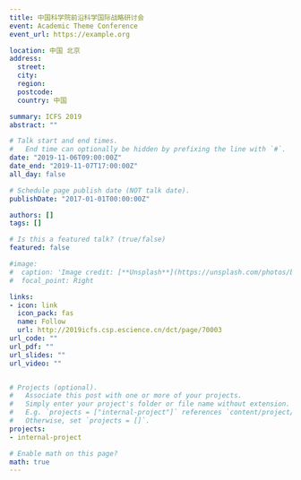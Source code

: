 ```yaml
---
title: 中国科学院前沿科学国际战略研讨会
event: Academic Theme Conference
event_url: https://example.org

location: 中国 北京  
address:
  street: 
  city: 
  region: 
  postcode: 
  country: 中国

summary: ICFS 2019 
abstract: ""

# Talk start and end times.
#   End time can optionally be hidden by prefixing the line with `#`.
date: "2019-11-06T09:00:00Z"
date_end: "2019-11-07T17:00:00Z"
all_day: false

# Schedule page publish date (NOT talk date).
publishDate: "2017-01-01T00:00:00Z"

authors: []
tags: []

# Is this a featured talk? (true/false)
featured: false

#image:
#  caption: 'Image credit: [**Unsplash**](https://unsplash.com/photos/bzdhc5b3Bxs)'
#  focal_point: Right

links:
- icon: link
  icon_pack: fas
  name: Follow
  url: http://2019icfs.csp.escience.cn/dct/page/70003
url_code: ""
url_pdf: ""
url_slides: ""
url_video: ""


# Projects (optional).
#   Associate this post with one or more of your projects.
#   Simply enter your project's folder or file name without extension.
#   E.g. `projects = ["internal-project"]` references `content/project/deep-learning/index.md`.
#   Otherwise, set `projects = []`.
projects:
- internal-project

# Enable math on this page?
math: true
---
```


